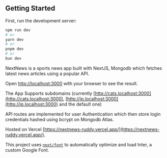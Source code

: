## Getting Started

First, run the development server:

```bash
npm run dev
# or
yarn dev
# or
pnpm dev
# or
bun dev
```

NextNews is a sports news app built with NextJS, Mongodb which fetches latest news articles using a popular API.

Open [http://localhost:3000](http://localhost:3000) with your browser to see the result.

The App Supports subdomains (currently [http://cats.localhost:3000](http://cats.localhost:3000), [http://jp.localhost:3000](http://jp.localhost:3000) and the default one)

API routes are implemented for user Authentication which then store login credentials hashed using bcrypt on Mongodb Atlas.

Hosted on Vercel [https://nextnews-ruddy.vercel.app/](https://nextnews-ruddy.vercel.app/).

This project uses [`next/font`](https://nextjs.org/docs/basic-features/font-optimization) to automatically optimize and load Inter, a custom Google Font.
